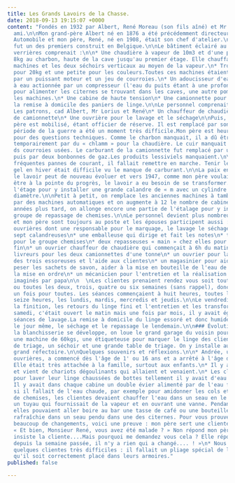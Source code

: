 ```yaml
---
title: Les Grands Lavoirs de la Chasse.
date: 2018-09-13 19:15:07 +0000
content: "Fondés en 1932 par Albert, René Moreau (son fils aîné) et Mr Lorius, un
  ami.\n\nMon grand-père Albert né en 1876 a été précédemment directeur chez Minerva
  Automobile et mon père, René, né en 1908, était son chef d'atelier.\n\nCe lavoir
  fut un des premiers construit en Belgique.\n\nLe bâtiment éclairé au nord par des
  verrières comprenait :\n\n* Une chaudière à vapeur de 10m3 et d'une pression de
  8kg au charbon, haute de la cave jusqu'au premier étage. Elle chauffait l'eau des
  machines et les deux séchoirs verticaux au moyen de la vapeur.\n* Trois essoreuses
  pour 20kg et une petite pour les couleurs.Toutes ces machines étaient actionnées
  par un puissant moteur et un jeu de courroies.\n* Un adoucisseur d'eau\n* Une pompe
  à eau actionnée par un compresseur (l'eau du puits étant à une profondeur de 60m)
  pour alimenter les citernes se trouvant dans les caves, une autre pompe pour alimenter
  les machines.\n* Une cabine de haute tension\n* Une camionnette pour la prise et
  la remise à domicile des paniers de linge.\n\nLe personnel comprenait à cette époque :\n\n*
  Les patrons, cad Albert, Mr Lorius et René\n* Un chauffeur de chaudière\n* Un chauffeur
  de camionnette\n* Une ouvrière pour le lavage et le séchage\n\nPuis, en 1939, mon
  père est mobilisé, étant officier de réserve. Il est remplacé par son frère Jean.\n\nLa
  période de la guerre a été un moment très difficile.Mon père est heureusement revenu
  pour des questions techniques. Comme le charbon manquait, il a dû être remplacé
  temporairement par du « chlamm » pour la chaudière. Le cuir manquait pour le remplacement
  ds courroies usées. Le carburant de la camionnette fut remplacé par un gazogène
  puis par deux bonbonnes de gaz.Les produits lessiviels manquaient.\n\nAprès les
  fréquentes pannes de courant, il fallait remettre en marche. Tenir le bâtiment hors
  gel en hiver était difficile vu le manque de carburant.\n\nLa paix enfin revenue,
  le lavoir peut de nouveau évoluer et vers 1947, comme mon père voulait toujours
  être à la pointe du progrès, le lavoir a eu besoin de se transformer.\n\nOn y agrandit
  l'étage pour y installer une grande calandre de « m avec un cylindre de 0,70 de
  diamètre.\n\nPetit à petit, on remplace les anciennes machines à tambour horizontal
  par des machines automatiques et on augmente à 12 le nombre de cabines.\n\nQuelques
  années plus tard, on allonge encore une partie de l'étalage pour y installer un
  groupe de repassage de chemises.\n\nLe personnel devient plus nombreux. Mon oncle
  et mon père sont toujours au poste et les épouses participent aussi :\n\n* trois
  ouvrières dont une responsable pour le marquage, le lavage le séchage et le pliage\n*
  sept calandreuses\n* une emballeuse qui dirige et fait les notes\n* trois repasseuses
  pour le groupe chemises\n* deux repasseuses « main » chez elles pour linge plus
  fin\n* un ouvrier chauffeur de chaudière qui commençait à 6h du matin\n* deux chauffeurs
  livreurs pour les deux camionnettes d'une tonne\n* un ouvrier pour la mise en marche
  des trois essoreuses et l'aide aux clientes\n* un magasinier pour aider à servir,
  peser les sachets de savon, aider à la mise en bouteille de l'eau de javel et pour
  la mise en ordre\n* un mécanicien pour l'entretien et la réalisation des perfectionnements
  imaginés par papa\n\n  \nLes clientes prenaient rendez vous soit toutes les semaines,
  ou toutes les deux, trois, quatre ou six semaines (sans rappel), donc automatiquement
  un fois pour toutes. Les séances commençaient à huit heures, toutes les heures jusqu'à
  seize heures, les lundis, mardis, mercredis et jeudis.\n\nLe vendredi était pour
  la finition, les retours du linge fini et l'entretien et les transformations éventuelles.\n\nLe
  samedi, c'était ouvert le matin mais une fois par mois, il y avait également des
  séances de lavage.La remise à domicile du linge essoré et donc humide se faisait
  le jour même, le séchage et le repassage le lendemain.\n\n### Évolution.\n\nEn 1955,
  la blanchisserie se développe, on loue le grand garage du voisin pour y installer
  une machine de 60kgs, une étiqueteuse pour marquer le linge des clients, des bacs
  de triage, un séchoir et une grande table de triage. On y installe aussi un plus
  grand réfectoire.\n\nQuelques souvenirs et réflexions.\n\n* Andrée, une des premières
  ouvrières, a commencé dès l'âge de 1' ou 16 ans et a arrêté à l'âge de sa pension.
  Elle était très attachée à la famille, surtout aux enfants.\n* Il y avait un va
  et vient de chariots dégoulinants qui allaient et venaient.\n* Les clientes venaient
  pour laver leur linge chaussées de bottes tellement il y avait d'eau sur le sol.\n*
  Il y avait dans chaque cabine un double évier alimenté par de l'eau froide et donc,
  si il fallait de l'eau chaude, par exemple pour amidonner les cols et les manchettes
  de chemises, les clientes devaient chauffer l'eau dans un seau en le glissant sous
  un tuyau qui fournissait de la vapeur et en ouvrant une vanne. Pendant leur lessive,
  elles pouvaient aller boire au bar une tasse de café ou une bouteille de limonade
  rafraîchie dans un seau pendu dans une des citernes. Pour vous prouver qu'il y avait
  beaucoup de changements, voici une preuve : mon père sert une cliente qui lui demande :
  « Et bien, Monsieur René, vous avez été malade ? » Non répond mon père. Mais si,
  insiste la cliente....Mais pourquoi me demandez vous cela ? Elle répond : « Mais
  depuis la semaine passée, il n'y a rien qui a changé.... ! »\n* Nous avions aussi
  quelques clientes très difficiles : il fallait un pliage spécial de leur linge pour
  qu'il soit correctement placé dans leurs armoires."
published: false

---
```

